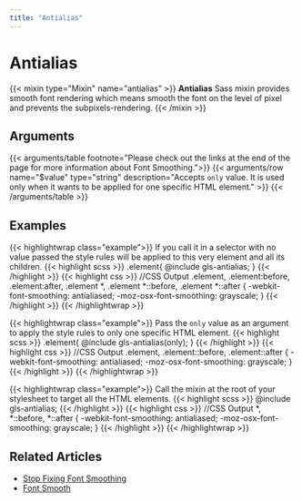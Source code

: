 ```yaml
---
title: "Antialias"
---
```


# Antialias

{{< mixin type="Mixin" name="antialias" >}}
**Antialias** Sass mixin provides smooth font rendering which means smooth the font on the level of pixel and prevents the subpixels-rendering.
{{< /mixin >}}

## Arguments

{{< arguments/table footnote="Please check out the links at the end of the page for more information about Font Smoothing.">}}
    {{< arguments/row name="$value" type="string" description="Accepts `only` value. It is used only when it wants to be applied for one specific HTML element." >}}
{{< /arguments/table >}}

## Examples

{{< highlightwrap class="example">}}
If you call it in a selector with no value passed the style rules will be applied to this very element and all its children.
{{< highlight scss >}}
.element{
    @include gls-antialias;
}
{{< /highlight >}}
{{< highlight css >}}
//CSS Output
.element, .element:before, .element:after,
.element *,
.element *::before,
.element *::after {
    -webkit-font-smoothing: antialiased;
    -moz-osx-font-smoothing: grayscale;
}
{{< /highlight >}}
{{< /highlightwrap >}}

{{< highlightwrap class="example">}}
Pass the `only` value as an argument to apply the style rules to only one specific HTML element.
{{< highlight scss >}}
.element{
    @include gls-antialias(only);
}
{{< /highlight >}}
{{< highlight css >}}
//CSS Output
.element, .element::before, .element::after {
    -webkit-font-smoothing: antialiased;
    -moz-osx-font-smoothing: grayscale;
}
{{< /highlight >}}
{{< /highlightwrap >}}

{{< highlightwrap class="example">}}
Call the mixin at the root of your stylesheet to target all the HTML elements.
{{< highlight scss >}}
@include gls-antialias;
{{< /highlight >}}
{{< highlight css >}}
//CSS Output
*,
*::before,
*::after {
    -webkit-font-smoothing: antialiased;
    -moz-osx-font-smoothing: grayscale;
}
{{< /highlight >}}
{{< /highlightwrap >}}

## Related Articles
* [Stop Fixing Font Smoothing](https://usabilitypost.com/2012/11/05/stop-fixing-font-smoothing/)  
* [Font Smooth](https://www.zachleat.com/web/font-smooth/)